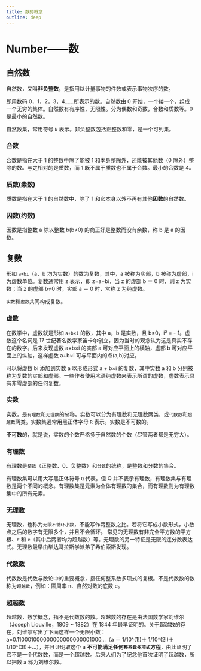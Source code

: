 ```yaml
---
title: 数的概念
outline: deep
---
```


# Number——数

## 自然数

自然数，又叫**非负整数**，是指用以计量事物的件数或表示事物次序的数。

即用数码 0，1，2，3，4……所表示的数。自然数由 0 开始，一个接一个，组成一个无穷的集体。自然数有有序性，无限性。分为偶数和奇数，合数和质数等。0 是最小的自然数。

自然数集，常用符号 `N` 表示。非负整数包括正整数和零，是一个可列集。

### 合数

合数是指在大于 1 的整数中除了能被 1 和本身整除外，还能被其他数（0 除外）整除的数。与之相对的是质数，而 1 既不属于质数也不属于合数。最小的合数是 4。

### 质数(素数)

质数是指在大于 1 的自然数中，除了 1 和它本身以外不再有其他**因数**的自然数。

### 因数(约数)

因数是指整数 a 除以整数 b(b≠0) 的商正好是整数而没有余数，称 b 是 a 的因数。

## 复数

形如 `a+bi`（a、b 均为实数）的数为复数，其中，a 被称为实部，b 被称为虚部，i 为虚数单位。复数通常用 z 表示，即 z=a+bi，当 z 的虚部 b ＝ 0 时，则 z 为实数；当 z 的虚部 b≠0 时，实部 a ＝ 0 时，常称 z 为纯虚数。

`实数`和`虚数`共同构成复数。

### 虚数

在数学中，虚数就是形如 `a+b×i` 的数，其中 a，b 是实数，且 b≠0，i² = - 1。虚数这个名词是 17 世纪著名数学家笛卡尔创立，因为当时的观念认为这是真实不存在的数字。后来发现虚数 a+b×i 的实部 a 可对应平面上的横轴，虚部 b 可对应平面上的纵轴，这样虚数 a+b×i 可与平面内的点(a,b)对应。

可以将虚数 bi 添加到实数 a 以形成形式 a + b×i 的复数，其中实数 a 和 b 分别被称为复数的实部和虚部。一些作者使用术语纯虚数来表示所谓的虚数，虚数表示具有非零虚部的任何复数。

### 实数

实数，是`有理数`和`无理数`的总称。实数可以分为有理数和无理数两类，或`代数数`和`超越数`两类。实数集通常用黑正体字母 `R` 表示。实数是不可数的。

**不可数**的，就是说，实数的个数严格多于自然数的个数（尽管两者都是无穷大）。

### 有理数

有理数是`整数`（正整数、0、负整数）和`分数`的统称，是整数和分数的集合。

有理数集可以用大写黑正体符号 `Q` 代表。但 Q 并不表示有理数，有理数集与有理数是两个不同的概念。有理数集是元素为全体有理数的集合，而有理数则为有理数集中的所有元素。

### 无理数

无理数，也称为`无限不循环小数`，不能写作两整数之比。若将它写成小数形式，小数点之后的数字有无限多个，并且不会循环。 常见的无理数有非完全平方数的平方根、`π` 和 `e`（其中后两者均为超越数）等。无理数的另一特征是无限的连分数表达式。无理数最早由毕达哥拉斯学派弟子希伯索斯发现。

### 代数数

代数数是代数与数论中的重要概念，指任何整系数多项式的复根。不是代数数的数称为`超越数`，例如：圆周率 π、自然对数的底数 e。

### 超越数

超越数，数学概念，指不是代数数的数。超越数的存在是由法国数学家刘维尔（Joseph Liouville，1809 ~ 1882）在 1844 年最早证明的。关于超越数的存在，刘维尔写出了下面这样一个无限小数：a=0.110001000000000000000001000…（a ＝ 1/10^(1!)＋ 1/10^(2!)＋ 1/10^(3!)＋…），并且证明取这个 a **不可能满足任何`整系数多项式`方程**，由此证明了它不是一个代数数，而是一个超越数。后来人们为了纪念他首次证明了超越数，所以把数 a 称为刘维尔数。
